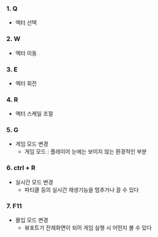 ### 1. Q 
- 액터 선택
### 2. W
- 액터 이동
### 3. E
- 액터 회전
### 4. R
- 액터 스케일 조절
### 5. G
- 게임 모드 변경
	- 게임 모드 : 플레이어 눈에는 보이지 않는 환경적인 부분
### 6. ctrl + R
- 실시간 모드 변경
	- 파티클 등의 실시간 재생기능을 멈추거나 끌 수 있다
### 7. F11
- 몰입 모드 변경
	- 뷰포트가 전체화면이 되어 게임 실행 시 어떤지 볼 수 있다
